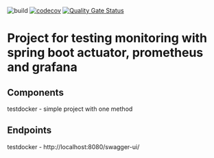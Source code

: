 ![build](https://github.com//yastrebow/testdocker/actions/workflows/maven.yaml/badge.svg)
[![codecov](https://codecov.io/gh/yastrebow/testdocker/branch/master/graph/badge.svg?token=OU5NLV1PAE)](https://codecov.io/gh/yastrebow/testdocker)
[![Quality Gate Status](https://sonarcloud.io/api/project_badges/measure?project=yastrebow_testdocker&metric=alert_status)](https://sonarcloud.io/summary/new_code?id=yastrebow_testdocker)

Project for testing monitoring with spring boot actuator, prometheus and grafana
====
Components
----
testdocker - simple project with one method

Endpoints
----
testdocker - http://localhost:8080/swagger-ui/
